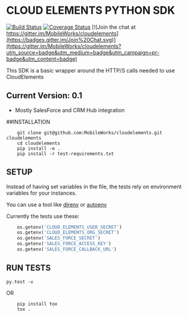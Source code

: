 CLOUD ELEMENTS PYTHON SDK 
==========================

[![Build Status](https://travis-ci.org/MobileWorks/cloudelements.svg)](https://travis-ci.org/MobileWorks/cloudelements) [![Coverage Status](https://coveralls.io/repos/MobileWorks/cloudelements/badge.svg)](https://coveralls.io/r/MobileWorks/cloudelements) [![Join the chat at https://gitter.im/MobileWorks/cloudelements](https://badges.gitter.im/Join%20Chat.svg)](https://gitter.im/MobileWorks/cloudelements?utm_source=badge&utm_medium=badge&utm_campaign=pr-badge&utm_content=badge)

This SDK is a basic wrapper around the HTTP/S calls needed to use CloudElements

Current Version: 0.1
------
* Mostly SalesForce and CRM Hub integration


##INSTALLATION
```shell
    git clone git@github.com:MobileWorks/cloudelements.git cloudelements
    cd cloudelements
    pip install -e .
    pip install -r test-requirements.txt
```

## SETUP
Instead of having set variables in the file, the tests rely on environment variables for your instances.

You can use a tool like [direnv](https://github.com/zimbatm/direnv/) or [autoenv](https://github.com/kennethreitz/autoenv)

Currently the tests use these:

```python
    os.getenv('CLOUD_ELEMENTS_USER_SECRET')
    os.getenv('CLOUD_ELEMENTS_ORG_SECRET')
    os.getenv('SALES_FORCE_SECRET')
    os.getenv('SALES_FORCE_ACCESS_KEY')
    os.getenv('SALES_FORCE_CALLBACK_URL')
```
## RUN TESTS
``` py.test -v ```

OR

```shell
    pip install tox
    tox .
```

